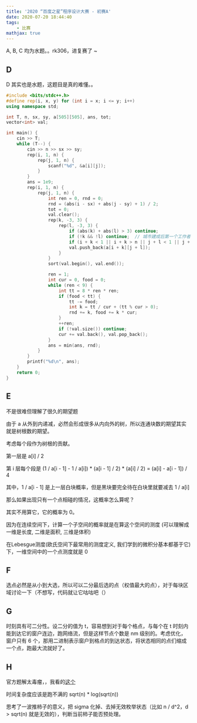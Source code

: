 ```yaml
---
title: '2020 “百度之星”程序设计大赛 - 初赛A'
date: 2020-07-20 18:44:40
tags: 
    - 比赛
mathjax: true
---
```


A, B, C 均为水题。。rk306，进复赛了 ~

## D

D 其实也是水题，这题目是真的难懂。。

``` c++
#include <bits/stdc++.h>
#define rep(i, x, y) for (int i = x; i <= y; i++)
using namespace std;

int T, n, sx, sy, a[505][505], ans, tot;
vector<int> val;

int main() {
    cin >> T;
    while (T--) {
        cin >> n >> sx >> sy;
        rep(i, 1, n) {
            rep(j, 1, n) {
                scanf("%d", &a[i][j]);
            }
        }
        ans = 1e9;
        rep(i, 1, n) {
            rep(j, 1, n) {
                int ren = 0, rnd = 0;
                rnd = (abs(i - sx) + abs(j - sy) + 1) / 2;
                tot = 0;
                val.clear();
                rep(k, -3, 3) {
                    rep(l, -3, 3) {
                        if (abs(k) + abs(l) > 3) continue;
                        if (!k && !l) continue;  // 城市建成后第一个工作者不会移动到别的格子去。。。错失AC
                        if (i + k < 1 || i + k > n || j + l < 1 || j + l > n) continue;
                        val.push_back(a[i + k][j + l]);
                    }
                }
                sort(val.begin(), val.end());

                ren = 1;
                int cur = 0, food = 0;
                while (ren < 9) {
                    int tt = 8 * ren * ren;
                    if (food < tt) {
                        tt -= food;
                        int k = tt / cur + (tt % cur > 0);
                        rnd += k, food += k * cur;
                    }
                    ++ren;
                    if (!val.size()) continue;
                    cur += val.back(), val.pop_back();
                }
                ans = min(ans, rnd);
            }
        }
        printf("%d\n", ans);
    }
    return 0;
}
```

## E

不是很难但理解了很久的期望题

由于 a 从外到内递减，必然会形成很多从内向外的树，所以连通块数的期望其实就是树根数的期望。

考虑每个段作为树根的贡献。

第一层是 a[i] / 2

第 i 层每个段是 (1 / a[i - 1] - 1 / a[i]) * (a[i - 1] / 2) * (a[i] / 2) = (a[i] - a[i - 1]) / 4

其中，1 / a[i - 1] 是上一层白块概率，但是黑块要完全待在白块里就要减去 1 / a[i]

那么如果出现只有一个点相碰的情况，这概率怎么算呢？

其实不用算它，它的概率为 0。

因为在连续空间下，计算一个子空间的概率就是在算这个空间的测度 (可以理解成一维是长度, 二维是面积, 三维是体积)

在Lebesgue测度(欧氏空间下最常用的测度定义, 我们学到的微积分基本都基于它)下，一维空间中的一个点测度就是 0

## F

选点必然是从小到大选，所以可以二分最后选的点（权值最大的点），对于每块区域讨论一下（不想写，代码就让它咕咕吧（）

## G

时刻具有可二分性。设二分的值为 t，容易想到对于每个格点，与每个在 t 时刻内能到达它的窗户连边，跑网络流，但是这样节点个数是 nm 级别的。考虑优化，窗户只有 6 个，那用二进制表示窗户到格点的到达状态，将状态相同的点们缩成一个点，跑最大流就好了。

## H

官方题解太毒瘤，，我看的[这个](https://blog.csdn.net/weixin_44282912/article/details/107454309)

时间复杂度应该是跑不满的 sqrt(n) * log(sqrt(n))

思考了一波推柿子的意义，把 sigma 化掉、去掉无效枚举状态（比如 n / d^2，d > sqrt(n) 就是无效的），判断当前柿子能否预处理。